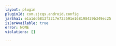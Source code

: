 ```yaml
---
layout: plugin
pluginId: com.sjcqs.android.config
jarSha1: e1a1dd6813f2217e723591e168198429b349ec25
isJarAvailable: true
error: NONE
violations: []

---
```

